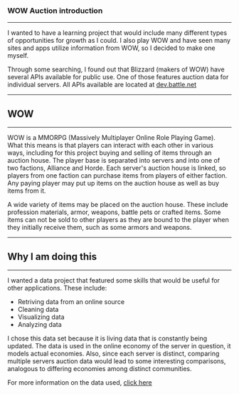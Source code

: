 ### WOW Auction introduction
---
I wanted to have a learning project that would include many different types of opportunities for growth as I could.  I also play WOW and have seen many sites and apps utilize information from WOW, so I decided to make one myself.

Through some searching, I found out that Blizzard (makers of WOW) have several APIs available for public use.  One of those features auction data for individual servers.  All APIs available are located at [dev.battle.net](dev.battle.net)

---

## WOW

---

WOW is a MMORPG (Massively Multiplayer Online Role Playing Game).  What this means is that players can interact with each other in various ways, including for this project buying and selling of items through an auction house.  The player base is separated into servers and into one of two factions, Alliance and Horde.  Each server's auction house is linked, so players from one faction can purchase items from players of either faction.  Any paying player may put up items on the auction house as well as buy items from it.

A wide variety of items may be placed on the auction house.  These include profession materials, armor, weapons, battle pets or crafted items.  Some items can not be sold to other players as they are bound to the player when they initially receive them, such as some armors and weapons.

---
## Why I am doing this
---
I wanted a data project that featured some skills that would be useful for other applications.  These include:
* Retriving data from an online source
* Cleaning data
* Visualizing data
* Analyzing data

I chose this data set because it is living data that is constantly being updated.  The data is used in the online economy of the server in question, it models actual economies.  Also, since each server is distinct, comparing multiple servers auction data would lead to some interesting comparisons, analogous to differing economies among distinct communities.

For more information on the data used, [click here](thedata.md)
